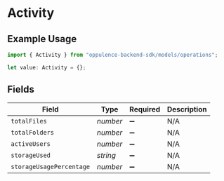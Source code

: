 # Activity

## Example Usage

```typescript
import { Activity } from "oppulence-backend-sdk/models/operations";

let value: Activity = {};
```

## Fields

| Field                    | Type                     | Required                 | Description              |
| ------------------------ | ------------------------ | ------------------------ | ------------------------ |
| `totalFiles`             | *number*                 | :heavy_minus_sign:       | N/A                      |
| `totalFolders`           | *number*                 | :heavy_minus_sign:       | N/A                      |
| `activeUsers`            | *number*                 | :heavy_minus_sign:       | N/A                      |
| `storageUsed`            | *string*                 | :heavy_minus_sign:       | N/A                      |
| `storageUsagePercentage` | *number*                 | :heavy_minus_sign:       | N/A                      |